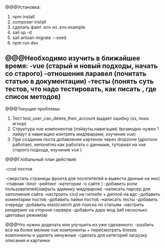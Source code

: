 @@@Установка:
1. npm install
2. composer install
3. сделать файл .env из .env.example
3. sail up -d
4. sail artisan migrate --seed
5. npm run dev

@@@Необходимо изучить в ближайшее время:
-vue (старый и новый подходы, начать со старого) 
-отношения ларавел (почитать статью в документации)
-тесты (понять суть тестов, что надо тестировать, как писать , где список методов)
-

@@@Текущие проблемы:
1. Тест test_user_can_delete_their_account выдает ошибку (хз, пока игнор)
2. Структура vue компонентов (лэйауты,навигация) (возмодно нужен 1 лайаут а навигацию контрить мидлварами, изучение vue)
3. При создании поста добавление картинок через dropzone (дропзон работает, непонятно как работать с данными, туториал на vue старого подхода, изучение vue )


@@@Глобальный план действий:
<!-- -Настройка окружения,установка ларавел+breeze -->
<!-- -создать файлы для каркаса сайта,админки -->
<!-- -crud категорий -->
<!-- -crud тэгов -->
-crud постов
<!-- -crud юзеров -->
-сверстать страницы фронта для посетителей и вывести данные на них(
  -главная
  -блог
  -рейтинг
  -категории
  -о сайте
)
-добавить роли пользователей(закрыть админку мидлваром)
-написать парсер для заполнения сайта
-настроить cicd на гитлабе + деплой на вдс
-добавить коментарии постов
-добавить лайки постов
-написать тесты
-добавить очереди
-добавить elasticserch для поиска по статьям
-настрить рендеринг на стороне сервера 
-добавить дарк мод (мб несколько цветовых режимов)


@@@Что нужно доделать или улучшить из уже сделанного:
-разбить все на более мелкие vue компоненты + пересмотреть breeze компоненты и удалить ненужные 
-сделать для категорий загрузку описания и картинки



